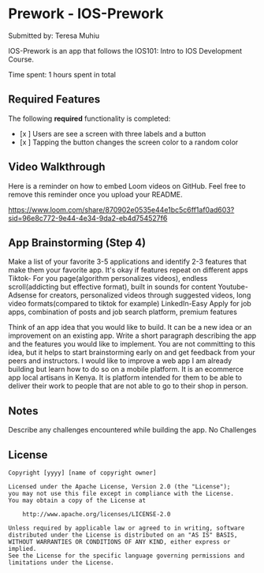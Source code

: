 # Prework - IOS-Prework

Submitted by: Teresa Muhiu

IOS-Prework is an app that follows the IOS101: Intro to IOS Development Course. 

Time spent: 1 hours spent in total

## Required Features

The following **required** functionality is completed:

- [x ] Users are see a screen with three labels and a button
- [x ] Tapping the button changes the screen color to a random color
 
## Video Walkthrough

Here is a reminder on how to embed Loom videos on GitHub. Feel free to remove this reminder once you upload your README. 

https://www.loom.com/share/870902e0535e44e1bc5c6ff1af0ad603?sid=96e8c772-9e44-4e34-9da2-eb4d754527f6

## App Brainstorming (Step 4)
Make a list of your favorite 3-5 applications and identify 2-3 features that make them your favorite app. It's okay if features repeat on different apps
Tiktok- For you page(algorithm personalizes videos), endless scroll(addicting but effective format), built in sounds for content
Youtube- Adsense for creators, personalized videos through suggested videos, long video formats(compared to tiktok for example)
LinkedIn-Easy Apply for job apps, combination of posts and job search platform, premium features

 Think of an app idea that you would like to build. It can be a new idea or an improvement on an existing app. Write a short paragraph describing the app and the features you would like to implement. You are not committing to this idea, but it helps to start brainstorming early on and get feedback from your peers and instructors.
 I would like to improve a web app I am already building but learn how to do so on a mobile platform. It is an ecommerce app local artisans in Kenya. It is platform intended for them to be able to deliver their work to people that are not able to go to their shop in person.

## Notes

Describe any challenges encountered while building the app.
No Challenges


## License

    Copyright [yyyy] [name of copyright owner]

    Licensed under the Apache License, Version 2.0 (the "License");
    you may not use this file except in compliance with the License.
    You may obtain a copy of the License at

        http://www.apache.org/licenses/LICENSE-2.0

    Unless required by applicable law or agreed to in writing, software
    distributed under the License is distributed on an "AS IS" BASIS,
    WITHOUT WARRANTIES OR CONDITIONS OF ANY KIND, either express or implied.
    See the License for the specific language governing permissions and
    limitations under the License.

